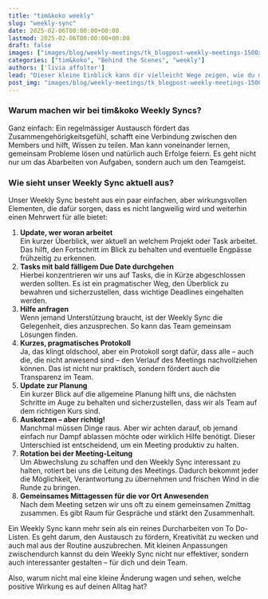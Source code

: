 ```yaml
---
title: "tim&koko weekly"
slug: "weekly-sync"
date: 2025-02-06T00:00:00+00:00
lastmod: 2025-02-06T00:00:00+00:00
draft: false
images: ["images/blog/weekly-meetings/tk_blogpost-weekly-meetings-1500x1000.png"]
categories: ["tim&koko", "Behind the Scenes", "weekly"]
authors: ['livia affolter']
lead: "Dieser kleine Einblick kann dir vielleicht Wege zeigen, wie du mehr aus diesen Meetings herausholen kannst und wie du den Mut findest, immer mal wieder Veränderungen in ein Meeting zu bringen. Denn der Alltag wird oft von Routinen bestimmt, die nicht infrage gestellt werden. Aber gerade darin liegt aus unserer Sicht Potenzial."
post_img: "images/blog/weekly-meetings/tk_blogpost-weekly-meetings-1500x1000.png"
---
```


### Warum machen wir bei tim&koko Weekly Syncs?

Ganz einfach: Ein regelmässiger Austausch fördert das Zusammengehörigkeitsgefühl, schafft eine Verbindung zwischen den Members und hilft, Wissen zu teilen. Man kann voneinander lernen, gemeinsam Probleme lösen und natürlich auch Erfolge feiern. Es geht nicht nur um das Abarbeiten von Aufgaben, sondern auch um den Teamgeist.

### Wie sieht unser Weekly Sync aktuell aus?

Unser Weekly Sync besteht aus ein paar einfachen, aber wirkungsvollen Elementen, die dafür sorgen, dass es nicht langweilig wird und weiterhin einen Mehrwert für alle bietet:

1. **Update, wer woran arbeitet**\
   Ein kurzer Überblick, wer aktuell an welchem Projekt oder Task arbeitet. Das hilft, den Fortschritt im Blick zu behalten und eventuelle Engpässe frühzeitig zu erkennen.
1. **Tasks mit bald fälligem Due Date durchgehen**\
   Hierbei konzentrieren wir uns auf Tasks, die in Kürze abgeschlossen werden sollten. Es ist ein pragmatischer Weg, den Überblick zu bewahren und sicherzustellen, dass wichtige Deadlines eingehalten werden.
1. **Hilfe anfragen**\
   Wenn jemand Unterstützung braucht, ist der Weekly Sync die Gelegenheit, dies anzusprechen. So kann das Team gemeinsam Lösungen finden.
1. **Kurzes, pragmatisches Protokoll**\
   Ja, das klingt oldschool, aber ein Protokoll sorgt dafür, dass alle – auch die, die nicht anwesend sind – den Verlauf des Meetings nachvollziehen können. Das ist nicht nur praktisch, sondern fördert auch die Transparenz im Team.
1. **Update zur Planung**\
   Ein kurzer Blick auf die allgemeine Planung hilft uns, die nächsten Schritte im Auge zu behalten und sicherzustellen, dass wir als Team auf dem richtigen Kurs sind.
1. **Auskotzen – aber richtig!**\
   Manchmal müssen Dinge raus. Aber wir achten darauf, ob jemand einfach nur Dampf ablassen möchte oder wirklich Hilfe benötigt. Dieser Unterschied ist entscheidend, um ein Meeting produktiv zu halten.
1. **Rotation bei der Meeting-Leitung**\
   Um Abwechslung zu schaffen und den Weekly Sync interessant zu halten, rotiert bei uns die Leitung des Meetings. Dadurch bekommt jeder die Möglichkeit, Verantwortung zu übernehmen und frischen Wind in die Runde zu bringen.
1. **Gemeinsames Mittagessen für die vor Ort Anwesenden**\
   Nach dem Meeting setzen wir uns oft zu einem gemeinsamen Zmittag zusammen. Es gibt Raum für Gespräche und stärkt den Zusammenhalt.

Ein Weekly Sync kann mehr sein als ein reines Durcharbeiten von To Do-Listen. Es geht darum, den Austausch zu fördern, Kreativität zu wecken und auch mal aus der Routine auszubrechen. Mit kleinen Anpassungen zwischendurch kannst du dein Weekly Sync nicht nur effektiver, sondern auch interessanter gestalten – für dich und dein Team.

Also, warum nicht mal eine kleine Änderung wagen und sehen, welche positive Wirkung es auf deinen Alltag hat?
